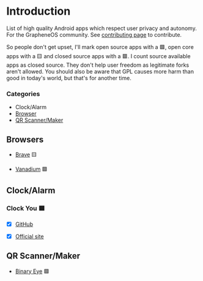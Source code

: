 # Introduction

List of high quality Android apps which respect user privacy and autonomy. For the GrapheneOS community. See [contributing page](CONTRIBUTING.md) to contribute.

So people don't get upset, I'll mark open source apps with a 🟩, open core apps with a 🟨 and closed source apps with a 🟥. I count source available apps as closed source. They don't help user freedom as legitimate forks aren't allowed. You should also be aware that GPL causes more harm than good in today's world, but that's for another time.

### Categories
- Clock/Alarm
- [Browser](#browsers)
- [QR Scanner/Maker](/apps/qr-scanner.md)

## Browsers

- [Brave](apps/brave.md)  🟨

- [Vanadium](https://grapheneos.org/features#vanadium) 🟩

## Clock/Alarm
### Clock You 🟩

- [x] [GitHub](https://github.com/you-apps/ClockYou)
- [x] [Official site](https://you-apps.net/)


## QR Scanner/Maker
- [Binary Eye](/apps/qr-scanner.md) 🟩
